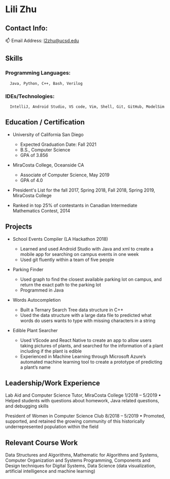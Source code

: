 # Lili Zhu

## Contact Info: 
:mailbox: Email Address: l2zhu@ucsd.edu

## Skills
### Programming Languages: 
      Java, Python, C++, Bash, Verilog
### IDEs/Technologies: 
      IntelliJ, Android Studio, VS code, Vim, Shell, Git, GitHub, ModelSim

## Education / Certification
 - University of California San Diego
    - Expected Graduation Date: Fall 2021
    - B.S., Computer Science
    - GPA of 3.856 
    
 - MiraCosta College, Oceanside CA 
    - Associate of Computer Science, May 2019
    - GPA of 4.0
    
 - President's List for the fall 2017, Spring 2018, Fall 2018, Spring 2019, MiraCosta College
 
 - Ranked in top 25% of contestants in Canadian Intermediate Mathematics Contest, 2014
 
## Projects 
 - School Events Compiler (LA Hackathon 2018)
      - Learned and used Android Studio with Java and xml to create a mobile app for searching on campus events in one week 
      - Used git fluently within a team of five people 
 
 - Parking Finder 
      - Used graph to find the closest available parking lot on campus, and return the exact path to the parking lot
      - Programmed in Java

 - Words Autocompletion
      - Built a Ternary Search Tree data structure in C++
      - Used the data structure with a large data file to predicted what words do users wants to type with missing characters in a string

 - Edible Plant Searcher    
      - Used VScode and React Native to create an app to allow users taking pictures of plants, and searched for the information of a plant including if the plant is edible  
      - Experienced in Machine Learning through Microsoft Azure’s automated machine learning tool to create a prototype of predicting a plant’s name


## Leadership/Work Experience 
Lab Aid and Computer Science Tutor, MiraCosta College                                            1/2018 – 5/2019 
•	Helped students with questions about homework, Java related questions, and debugging skills  
 
President of Women in Computer Science Club                                                                8/2018 – 5/2019 
•	Promoted, supported, and retained the growing community of this historically underrepresented population within the field 
 
## Relevant Course Work 
Data Structures and Algorithms, Mathematic for Algorithms and Systems, Computer Organization and Systems     Programming, Components and Design techniques for Digital Systems, Data Science (data visualization, artificial intelligence and machine learning)

